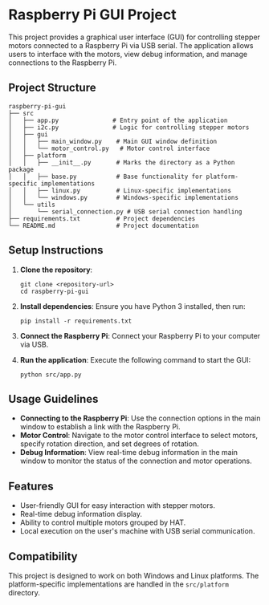 # Raspberry Pi GUI Project

This project provides a graphical user interface (GUI) for controlling stepper motors connected to a Raspberry Pi via USB serial. The application allows users to interface with the motors, view debug information, and manage connections to the Raspberry Pi.

## Project Structure

```
raspberry-pi-gui
├── src
│   ├── app.py               # Entry point of the application
│   ├── i2c.py               # Logic for controlling stepper motors
│   ├── gui
│   │   ├── main_window.py    # Main GUI window definition
│   │   └── motor_control.py   # Motor control interface
│   ├── platform
│   │   ├── __init__.py       # Marks the directory as a Python package
│   │   ├── base.py           # Base functionality for platform-specific implementations
│   │   ├── linux.py          # Linux-specific implementations
│   │   └── windows.py        # Windows-specific implementations
│   └── utils
│       └── serial_connection.py # USB serial connection handling
├── requirements.txt          # Project dependencies
└── README.md                 # Project documentation
```

## Setup Instructions

1. **Clone the repository**:
   ```
   git clone <repository-url>
   cd raspberry-pi-gui
   ```

2. **Install dependencies**:
   Ensure you have Python 3 installed, then run:
   ```
   pip install -r requirements.txt
   ```

3. **Connect the Raspberry Pi**:
   Connect your Raspberry Pi to your computer via USB.

4. **Run the application**:
   Execute the following command to start the GUI:
   ```
   python src/app.py
   ```

## Usage Guidelines

- **Connecting to the Raspberry Pi**: Use the connection options in the main window to establish a link with the Raspberry Pi.
- **Motor Control**: Navigate to the motor control interface to select motors, specify rotation direction, and set degrees of rotation.
- **Debug Information**: View real-time debug information in the main window to monitor the status of the connection and motor operations.

## Features

- User-friendly GUI for easy interaction with stepper motors.
- Real-time debug information display.
- Ability to control multiple motors grouped by HAT.
- Local execution on the user's machine with USB serial communication.

## Compatibility

This project is designed to work on both Windows and Linux platforms. The platform-specific implementations are handled in the `src/platform` directory.
